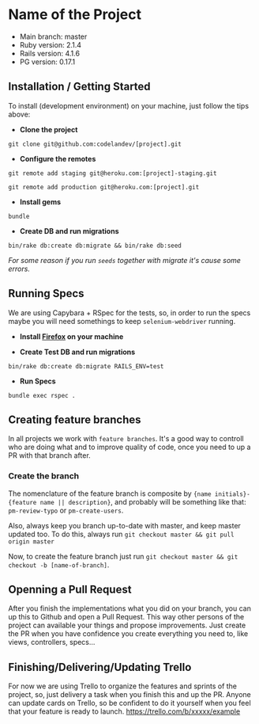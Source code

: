 # Name of the Project

* Main branch: master
* Ruby version: 2.1.4
* Rails version: 4.1.6
* PG version: 0.17.1

## Installation / Getting Started

To install (development environment) on your machine, just follow the tips above:

* **Clone the project**

```git clone git@github.com:codelandev/[project].git```

* **Configure the remotes**

```git remote add staging git@heroku.com:[project]-staging.git```

```git remote add production git@heroku.com:[project].git```

* **Install gems**

```bundle```

* **Create DB and run migrations**

```bin/rake db:create db:migrate && bin/rake db:seed```

*For some reason if you run `seeds` together with migrate it's cause some errors.*

## Running Specs

We are using Capybara + RSpec for the tests, so, in order to run the specs maybe you will need somethings to keep `selenium-webdriver` running.

* **Install [Firefox](https://download.mozilla.org/?product=firefox-32.0-SSL&os=osx&lang=pt-BR) on your machine**

* **Create Test DB and run migrations**

```bin/rake db:create db:migrate RAILS_ENV=test```

* **Run Specs**

```bundle exec rspec .```

## Creating feature branches

In all projects we work with `feature branches`. It's a good way to controll who are doing what and to improve quality of code, once you need to up a PR with that branch after.

### Create the branch

The nomenclature of the feature branch is composite by `{name initials}-{feature name || description}`, and probably will be something like that: `pm-review-typo` or `pm-create-users`.

Also, always keep you branch up-to-date with master, and keep master updated too. To do this, always run `git checkout master && git pull origin master`

Now, to create the feature branch just run `git checkout master && git checkout -b
[name-of-branch]`.

## Openning a Pull Request

After you finish the implementations what you did on your branch, you can up this to Github and open a Pull Request. This way other persons of the project can available your things and propose improvements. Just create the PR when you have confidence you create everything you need to, like views, controllers, specs... 

## Finishing/Delivering/Updating Trello

For now we are using Trello to organize the features and sprints of the project, so, just delivery a task when you finish this and up the PR. Anyone can update cards on Trello, so be confident to do it yourself when you feel that your feature is ready to launch.
https://trello.com/b/xxxxx/example
